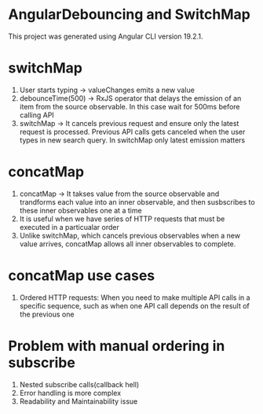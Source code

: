 # AngularDebouncing and SwitchMap

This project was generated using Angular CLI version 19.2.1.

# switchMap
1. User starts typing -> valueChanges emits a new value
2. debounceTime(500) -> RxJS operator that delays the emission of an item from the source observable. In this case wait for 500ms before calling API
3. switchMap -> It cancels previous request and ensure only the latest request is processed. Previous API calls gets canceled when the user types in new search query. In switchMap only latest emission matters


# concatMap
1. concatMap -> It takses value from the source observable and trandforms each value into an inner observable, and then susbscribes to these inner observables one at a time
2. It is useful when we have series of HTTP requests that must be executed in a particualar order
3. Unlike switchMap, which cancels previous observables when a new value arrives, concatMap allows all inner observables to complete.

# concatMap use cases
1. Ordered HTTP requests: When you need to make multiple API calls in a specific sequence, such as when one API call depends on the result of the previous one

# Problem with manual ordering in subscribe
1. Nested subscribe calls(callback hell)
2. Error handling is more complex
3. Readability and Maintainability issue
